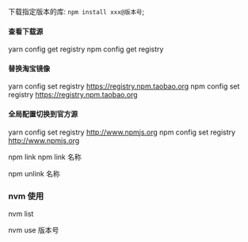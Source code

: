 下载指定版本的库: ```npm install xxx@版本号```;

#### 查看下载源
yarn config get registry
npm config get registry

#### 替换淘宝镜像
yarn config set registry https://registry.npm.taobao.org
npm config set registry https://registry.npm.taobao.org

#### 全局配置切换到官方源
yarn config set registry http://www.npmjs.org
npm config set registry http://www.npmjs.org

npm link
npm link 名称

npm unlink 名称


### nvm 使用

nvm list

nvm use 版本号
